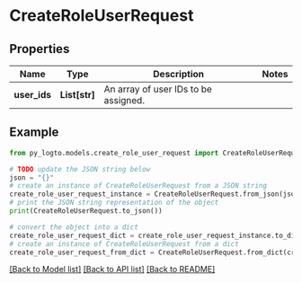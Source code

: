 # CreateRoleUserRequest


## Properties

Name | Type | Description | Notes
------------ | ------------- | ------------- | -------------
**user_ids** | **List[str]** | An array of user IDs to be assigned. | 

## Example

```python
from py_logto.models.create_role_user_request import CreateRoleUserRequest

# TODO update the JSON string below
json = "{}"
# create an instance of CreateRoleUserRequest from a JSON string
create_role_user_request_instance = CreateRoleUserRequest.from_json(json)
# print the JSON string representation of the object
print(CreateRoleUserRequest.to_json())

# convert the object into a dict
create_role_user_request_dict = create_role_user_request_instance.to_dict()
# create an instance of CreateRoleUserRequest from a dict
create_role_user_request_from_dict = CreateRoleUserRequest.from_dict(create_role_user_request_dict)
```
[[Back to Model list]](../README.md#documentation-for-models) [[Back to API list]](../README.md#documentation-for-api-endpoints) [[Back to README]](../README.md)


